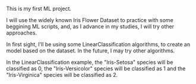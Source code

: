 This is my first ML project.

I will use the widely known Iris Flower Dataset to practice with some 
beggining ML scripts, and, as I advance in my studies, I will try other approaches.

In first sight, I'll be using some LinearClassification algorithms, to create
an model based on the dataset.
In the future, I may try other algorithms.

In the LinearClassification example, the "Iris-Setosa" species will be classified as 0,
the "Iris-Versicolor" species will be classified as 1 and the "Iris-Virginica" species
will be classified as 2.